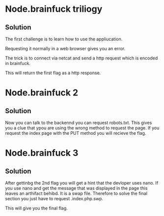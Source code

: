 # Node.brainfuck triliogy
## Solution

The first challenge is to learn how to use the appliucation.

Requesting it normally in a web browser gives you an error.

The trick is to connect via netcat and send a http request which is encoded in brainfuck.

This will return the first flag as a http response.

# Node.brainfuck 2
## Solution
Now you can talk to the backennd you can request robots.txt. This gives you a clue that ypou are using the wrong method to request the page.
If you request the index page with the PUT method you will recieve the flag.

# Node.brainfuck 3
## Solution
After gettinbg the 2nd flag you will get a hint that the devloper uses nano. If you use nano and get the message that was displayed in the page this leaves an arthifact behibd. It is a swap file. Therefore to solve the final section you just have to request .index.php.swp.

This will give you the final flag.
